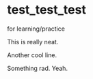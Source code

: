 # test_test_test
for learning/practice

This is really neat.

Another cool line.

Something rad. Yeah.
